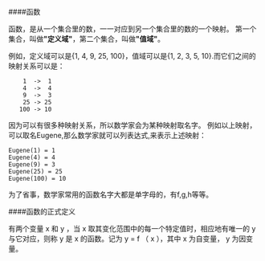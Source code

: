 ####函数

函数，是从一个集合里的数，一一对应到另一个集合里的数的一个映射。
第一个集合，叫做<b>"定义域"</b>，第二个集合，叫做<b>"值域"</b>。

例如，定义域可以是{1, 4, 9, 25, 100}，值域可以是{1, 2, 3, 5, 10}.而它们之间的映射关系可以是：

```
    1  ->  1
    4  ->  4
    9  ->  3
    25 -> 25
   100 -> 10
```

因为可以有很多种映射关系，所以数学家会为某种映射取名字。
例如以上映射，可以取名Eugene,那么数学家就可以列表达式,来表示上述映射：
```
Eugene(1) = 1
Eugene(4) = 4
Eugene(9) = 3
Eugene(25) = 25
Eugene(100) = 10
```

为了省事，数学家常用的函数名字大都是单字母的，有f,g,h等等。


####函数的正式定义

有两个变量 x 和 y ，当 x 取其变化范围中的每一个特定值时，相应地有唯一的 y 与它对应，则称 y 是 x 的函数。记为 y = f （ x ），其中 x 为自变量， y 为因变量。